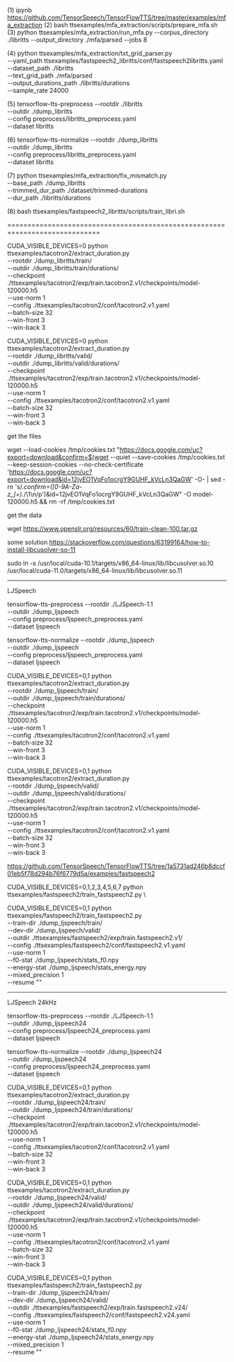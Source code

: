 (1) ipynb
https://github.com/TensorSpeech/TensorFlowTTS/tree/master/examples/mfa_extraction
(2) 
bash ttsexamples/mfa_extraction/scripts/prepare_mfa.sh
(3) 
python ttsexamples/mfa_extraction/run_mfa.py --corpus_directory ./libritts --output_directory ./mfa/parsed --jobs 8

(4) 
python ttsexamples/mfa_extraction/txt_grid_parser.py \
  --yaml_path ttsexamples/fastspeech2_libritts/conf/fastspeech2libritts.yaml \
  --dataset_path ./libritts \
  --text_grid_path ./mfa/parsed \
  --output_durations_path ./libritts/durations \
  --sample_rate 24000 

(5) 
tensorflow-tts-preprocess --rootdir ./libritts \
  --outdir ./dump_libritts \
  --config preprocess/libritts_preprocess.yaml \
  --dataset libritts

(6) tensorflow-tts-normalize --rootdir ./dump_libritts \
  --outdir ./dump_libritts \
  --config preprocess/libritts_preprocess.yaml \
  --dataset libritts

(7) python ttsexamples/mfa_extraction/fix_mismatch.py \
  --base_path ./dump_libritts \
  --trimmed_dur_path ./dataset/trimmed-durations \
  --dur_path ./libritts/durations

(8) bash ttsexamples/fastspeech2_libritts/scripts/train_libri.sh

=============================================================================


CUDA_VISIBLE_DEVICES=0 python ttsexamples/tacotron2/extract_duration.py \
  --rootdir ./dump_libritts/train/ \
  --outdir ./dump_libritts/train/durations/ \
  --checkpoint ./ttsexamples/tacotron2/exp/train.tacotron2.v1/checkpoints/model-120000.h5 \
  --use-norm 1 \
  --config ./ttsexamples/tacotron2/conf/tacotron2.v1.yaml \
  --batch-size 32 \
  --win-front 3 \
  --win-back 3

CUDA_VISIBLE_DEVICES=0 python ttsexamples/tacotron2/extract_duration.py \
  --rootdir ./dump_libritts/valid/ \
  --outdir ./dump_libritts/valid/durations/ \
  --checkpoint ./ttsexamples/tacotron2/exp/train.tacotron2.v1/checkpoints/model-120000.h5 \
  --use-norm 1 \
  --config ./ttsexamples/tacotron2/conf/tacotron2.v1.yaml \
  --batch-size 32 \
  --win-front 3 \
  --win-back 3




get the files


  wget --load-cookies /tmp/cookies.txt "https://docs.google.com/uc?export=download&confirm=$(wget --quiet --save-cookies /tmp/cookies.txt --keep-session-cookies --no-check-certificate 'https://docs.google.com/uc?export=download&id=12jvEO1VqFo1ocrgY9GUHF_kVcLn3QaGW' -O- | sed -rn 's/.*confirm=([0-9A-Za-z_]+).*/\1\n/p')&id=12jvEO1VqFo1ocrgY9GUHF_kVcLn3QaGW" -O model-120000.h5 && rm -rf /tmp/cookies.txt

get the data

wget https://www.openslr.org/resources/60/train-clean-100.tar.gz

some solution
https://stackoverflow.com/questions/63199164/how-to-install-libcusolver-so-11

sudo ln -s /usr/local/cuda-10.1/targets/x86_64-linux/lib/libcusolver.so.10 /usr/local/cuda-11.0/targets/x86_64-linux/lib/libcusolver.so.11



----------------------------------------------------------------------------
LJSpeech

tensorflow-tts-preprocess --rootdir ./LJSpeech-1.1 \
  --outdir ./dump_ljspeech \
  --config preprocess/ljspeech_preprocess.yaml \
  --dataset ljspeech

tensorflow-tts-normalize --rootdir ./dump_ljspeech \
  --outdir ./dump_ljspeech \
  --config preprocess/ljspeech_preprocess.yaml \
  --dataset ljspeech

CUDA_VISIBLE_DEVICES=0,1 python ttsexamples/tacotron2/extract_duration.py \
  --rootdir ./dump_ljspeech/train/ \
  --outdir ./dump_ljspeech/train/durations/ \
  --checkpoint ./ttsexamples/tacotron2/exp/train.tacotron2.v1/checkpoints/model-120000.h5 \
  --use-norm 1 \
  --config ./ttsexamples/tacotron2/conf/tacotron2.v1.yaml \
  --batch-size 32 \
  --win-front 3 \
  --win-back 3

CUDA_VISIBLE_DEVICES=0,1 python ttsexamples/tacotron2/extract_duration.py \
  --rootdir ./dump_ljspeech/valid/ \
  --outdir ./dump_ljspeech/valid/durations/ \
  --checkpoint ./ttsexamples/tacotron2/exp/train.tacotron2.v1/checkpoints/model-120000.h5 \
  --use-norm 1 \
  --config ./ttsexamples/tacotron2/conf/tacotron2.v1.yaml \
  --batch-size 32 \
  --win-front 3 \
  --win-back 3


https://github.com/TensorSpeech/TensorFlowTTS/tree/1a5731ad246b8dccf01eb5f78d294b76f6779d5a/examples/fastspeech2

CUDA_VISIBLE_DEVICES=0,1,2,3,4,5,6,7 python ttsexamples/fastspeech2/train_fastspeech2.py \

CUDA_VISIBLE_DEVICES=0,1 python ttsexamples/fastspeech2/train_fastspeech2.py \
  --train-dir ./dump_ljspeech/train/ \
  --dev-dir ./dump_ljspeech/valid/ \
  --outdir ./ttsexamples/fastspeech2/exp/train.fastspeech2.v1/ \
  --config ./ttsexamples/fastspeech2/conf/fastspeech2.v1.yaml \
  --use-norm 1 \
  --f0-stat ./dump_ljspeech/stats_f0.npy \
  --energy-stat ./dump_ljspeech/stats_energy.npy \
  --mixed_precision 1 \
  --resume ""


----------------------------------------------------------------------------
LJSpeech 24kHz

tensorflow-tts-preprocess --rootdir ./LJSpeech-1.1 \
  --outdir ./dump_ljspeech24 \
  --config preprocess/ljspeech24_preprocess.yaml \
  --dataset ljspeech

tensorflow-tts-normalize --rootdir ./dump_ljspeech24 \
  --outdir ./dump_ljspeech24 \
  --config preprocess/ljspeech24_preprocess.yaml \
  --dataset ljspeech

CUDA_VISIBLE_DEVICES=0,1 python ttsexamples/tacotron2/extract_duration.py \
  --rootdir ./dump_ljspeech24/train/ \
  --outdir ./dump_ljspeech24/train/durations/ \
  --checkpoint ./ttsexamples/tacotron2/exp/train.tacotron2.v1/checkpoints/model-120000.h5 \
  --use-norm 1 \
  --config ./ttsexamples/tacotron2/conf/tacotron2.v1.yaml \
  --batch-size 32 \
  --win-front 3 \
  --win-back 3

CUDA_VISIBLE_DEVICES=0,1 python ttsexamples/tacotron2/extract_duration.py \
  --rootdir ./dump_ljspeech24/valid/ \
  --outdir ./dump_ljspeech24/valid/durations/ \
  --checkpoint ./ttsexamples/tacotron2/exp/train.tacotron2.v1/checkpoints/model-120000.h5 \
  --use-norm 1 \
  --config ./ttsexamples/tacotron2/conf/tacotron2.v1.yaml \
  --batch-size 32 \
  --win-front 3 \
  --win-back 3


CUDA_VISIBLE_DEVICES=0,1 python ttsexamples/fastspeech2/train_fastspeech2.py \
  --train-dir ./dump_ljspeech24/train/ \
  --dev-dir ./dump_ljspeech24/valid/ \
  --outdir ./ttsexamples/fastspeech2/exp/train.fastspeech2.v24/ \
  --config ./ttsexamples/fastspeech2/conf/fastspeech2.v24.yaml \
  --use-norm 1 \
  --f0-stat ./dump_ljspeech24/stats_f0.npy \
  --energy-stat ./dump_ljspeech24/stats_energy.npy \
  --mixed_precision 1 \
  --resume ""

